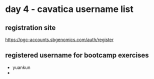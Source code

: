 # day 4 - cavatica username list

## registration site
https://pgc-accounts.sbgenomics.com/auth/register

## registered username for bootcamp exercises
- yuankun
- <add-your-username>